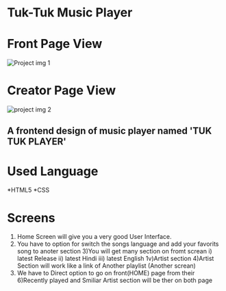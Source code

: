 # Tuk-Tuk Music Player

# Front Page View

![Project img 1](https://user-images.githubusercontent.com/54978121/182215817-b82e90b2-f2d1-4593-9d52-fb98069f6267.jpeg)

# Creator Page View

![project img 2](https://user-images.githubusercontent.com/54978121/182216876-45da1bed-f173-4a96-bdaa-25bd288c7a11.jpeg)



## A frontend design of music player named 'TUK TUK PLAYER'
# Used Language
   *HTML5
   *CSS

# Screens 
   1) Home Screen will give you a very good User Interface.
2) You have to option  for switch the songs language and add your favorits song to anoter section
3)You will get many section on fromt screan 
     i) latest Release
     ii) latest Hindi
     iii) latest English
     1v)Artist section
4)Artist Section will work like a link of Another playlist (Another screan)
5) We have to Direct option to go on front(HOME) page from their
6)Recently played and Smiliar Artist section will be ther on both page
